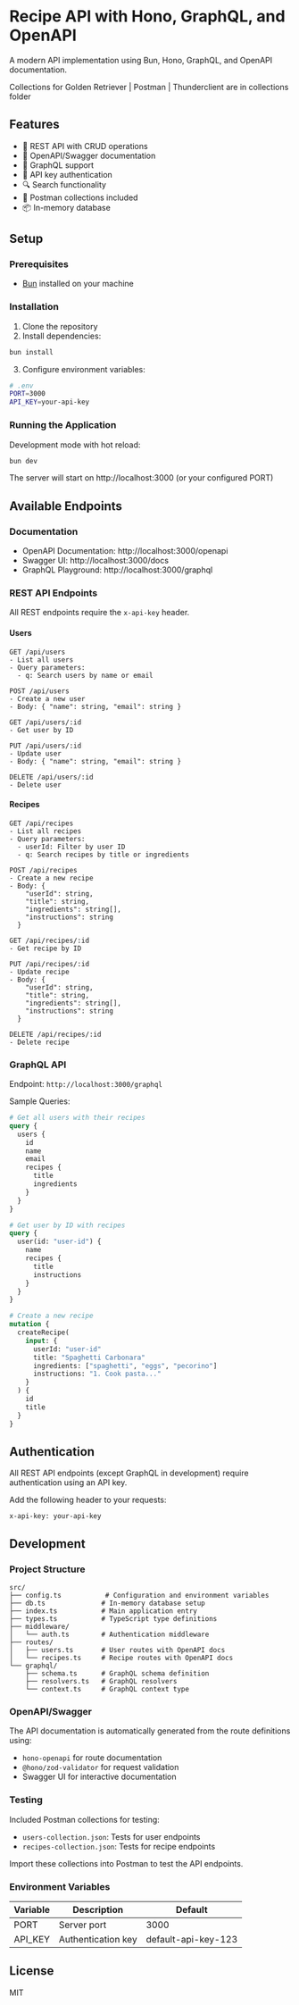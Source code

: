 # Recipe API with Hono, GraphQL, and OpenAPI

A modern API implementation using Bun, Hono, GraphQL, and OpenAPI documentation.

Collections for Golden Retriever | Postman | Thunderclient are in collections folder

## Features

- 🚀 REST API with CRUD operations
- 📝 OpenAPI/Swagger documentation
- 🎯 GraphQL support
- 🔐 API key authentication
- 🔍 Search functionality
- 🧪 Postman collections included
- 📦 In-memory database

## Setup

### Prerequisites

- [Bun](https://bun.sh/) installed on your machine

### Installation

1. Clone the repository
2. Install dependencies:
```sh
bun install
```

3. Configure environment variables:
```sh
# .env
PORT=3000
API_KEY=your-api-key
```

### Running the Application

Development mode with hot reload:
```sh
bun dev
```

The server will start on http://localhost:3000 (or your configured PORT)

## Available Endpoints

### Documentation

- OpenAPI Documentation: http://localhost:3000/openapi
- Swagger UI: http://localhost:3000/docs
- GraphQL Playground: http://localhost:3000/graphql

### REST API Endpoints

All REST endpoints require the `x-api-key` header.

#### Users

```
GET /api/users
- List all users
- Query parameters:
  - q: Search users by name or email
  
POST /api/users
- Create a new user
- Body: { "name": string, "email": string }

GET /api/users/:id
- Get user by ID

PUT /api/users/:id
- Update user
- Body: { "name": string, "email": string }

DELETE /api/users/:id
- Delete user
```

#### Recipes

```
GET /api/recipes
- List all recipes
- Query parameters:
  - userId: Filter by user ID
  - q: Search recipes by title or ingredients

POST /api/recipes
- Create a new recipe
- Body: {
    "userId": string,
    "title": string,
    "ingredients": string[],
    "instructions": string
  }

GET /api/recipes/:id
- Get recipe by ID

PUT /api/recipes/:id
- Update recipe
- Body: {
    "userId": string,
    "title": string,
    "ingredients": string[],
    "instructions": string
  }

DELETE /api/recipes/:id
- Delete recipe
```

### GraphQL API

Endpoint: `http://localhost:3000/graphql`

Sample Queries:
```graphql
# Get all users with their recipes
query {
  users {
    id
    name
    email
    recipes {
      title
      ingredients
    }
  }
}

# Get user by ID with recipes
query {
  user(id: "user-id") {
    name
    recipes {
      title
      instructions
    }
  }
}

# Create a new recipe
mutation {
  createRecipe(
    input: {
      userId: "user-id"
      title: "Spaghetti Carbonara"
      ingredients: ["spaghetti", "eggs", "pecorino"]
      instructions: "1. Cook pasta..."
    }
  ) {
    id
    title
  }
}
```

## Authentication

All REST API endpoints (except GraphQL in development) require authentication using an API key.

Add the following header to your requests:
```
x-api-key: your-api-key
```

## Development

### Project Structure

```
src/
├── config.ts           # Configuration and environment variables
├── db.ts              # In-memory database setup
├── index.ts           # Main application entry
├── types.ts           # TypeScript type definitions
├── middleware/
│   └── auth.ts        # Authentication middleware
├── routes/
│   ├── users.ts       # User routes with OpenAPI docs
│   └── recipes.ts     # Recipe routes with OpenAPI docs
└── graphql/
    ├── schema.ts      # GraphQL schema definition
    ├── resolvers.ts   # GraphQL resolvers
    └── context.ts     # GraphQL context type
```

### OpenAPI/Swagger

The API documentation is automatically generated from the route definitions using:
- `hono-openapi` for route documentation
- `@hono/zod-validator` for request validation
- Swagger UI for interactive documentation

### Testing

Included Postman collections for testing:
- `users-collection.json`: Tests for user endpoints
- `recipes-collection.json`: Tests for recipe endpoints

Import these collections into Postman to test the API endpoints.

### Environment Variables

| Variable | Description | Default |
|----------|-------------|---------|
| PORT | Server port | 3000 |
| API_KEY | Authentication key | default-api-key-123 |

## License

MIT